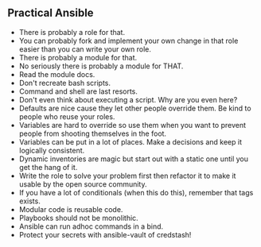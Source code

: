 Practical Ansible
---

* There is probably a role for that.
* You can probably fork and implement your own change in that role easier than you can write your own role.
* There is probably a module for that.
* No seriously there is probably a module for THAT.
* Read the module docs.
* Don't recreate bash scripts.
* Command and shell are last resorts.
* Don't even think about executing a script. Why are you even here?
* Defaults are nice cause they let other people override them. Be kind to people who reuse your roles.
* Variables are hard to override so use them when you want to prevent people from shooting themselves in the foot.
* Variables can be put in a lot of places. Make a decisions and keep it logically consistent.
* Dynamic inventories are magic but start out with a static one until you get the hang of it. 
* Write the role to solve your problem first then refactor it to make it usable by the open source community.
* If you have a lot of conditionals (when this do this), remember that tags exists.
* Modular code is reusable code.
* Playbooks should not be monolithic.
* Ansible can run adhoc commands in a bind.
* Protect your secrets with ansible-vault of credstash!
